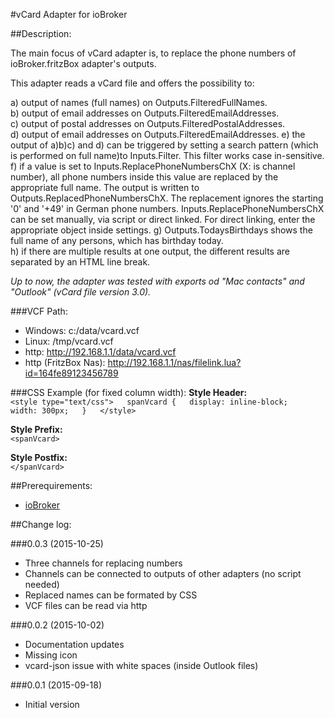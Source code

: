 #vCard Adapter for ioBroker

##Description:

The main focus of vCard adapter is, to replace the phone numbers of ioBroker.fritzBox adapter's outputs.

This adapter reads a vCard file and offers the possibility to:

a) output of names (full names) on Outputs.FilteredFullNames.  
b) output of email addresses on Outputs.FilteredEmailAddresses.  
c) output of postal addresses on Outputs.FilteredPostalAddresses.  
d) output of email addresses on Outputs.FilteredEmailAddresses.
e) the output of a)b)c) and d) can be triggered by setting a search pattern (which is performed on full name)to 
Inputs.Filter. This filter works case in-sensitive.  
f) if a value is set to Inputs.ReplacePhoneNumbersChX (X: is channel number), all phone numbers inside this value are replaced by the
appropriate full name. The output is written to Outputs.ReplacedPhoneNumbersChX. The replacement ignores the starting
'0' and '+49' in German phone numbers. Inputs.ReplacePhoneNumbersChX can be set manually, via script or direct linked.
 For direct linking, enter the appropriate object inside settings.
g) Outputs.TodaysBirthdays shows the full name of any persons, which has birthday today.  
h) if there are multiple results at one output, the different results are separated by an HTML line break.  
 
 
_Up to now, the adapter was tested with exports od "Mac contacts" and "Outlook" (vCard file version 3.0)._  

###VCF Path:
* Windows: c:/data/vcard.vcf  
* Linux: /tmp/vcard.vcf  
* http: http://192.168.1.1/data/vcard.vcf  
* http (FritzBox Nas): http://192.168.1.1/nas/filelink.lua?id=164fe89123456789  


###CSS Example (for fixed column width):
**Style Header:**  
 `<style type="text/css">  
 spanVcard {  
 display: inline-block;  
 width: 300px;  
 }  
 </style>`  
 
**Style Prefix:**  
 `<spanVcard>`  
 
**Style Postfix:**   
`</spanVcard>`

##Prerequirements:
- [ioBroker](http://www.ioBroker.net "ioBroker homepage")



##Change log:

###0.0.3 (2015-10-25)
* Three channels for replacing numbers
* Channels can be connected to outputs of other adapters (no script needed)
* Replaced names can be formated by CSS  
* VCF files can be read via http


###0.0.2 (2015-10-02)
* Documentation updates
* Missing icon
* vcard-json issue with white spaces (inside Outlook files)

###0.0.1 (2015-09-18)
* Initial version

  
